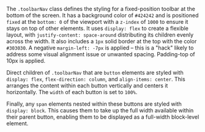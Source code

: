 The `.toolbarNav` class defines the styling for a fixed-position toolbar at the bottom of the screen.  It has a background color of `#424242` and is positioned `fixed` at the `bottom: 0` of the viewport with a `z-index` of `1000` to ensure it stays on top of other elements. It uses `display: flex` to create a flexible layout, with `justify-content: space-around` distributing its children evenly across the width. It also includes a `1px` solid border at the top with the color `#303030`.  A negative `margin-left: -7px` is applied – this is a "hack" likely to address some visual alignment issue or unwanted spacing. Padding-top of 10px is applied.

Direct children of `.toolbarNav` that are `button` elements are styled with `display: flex`, `flex-direction: column`, and `align-items: center`.  This arranges the content within each button vertically and centers it horizontally. The `width` of each button is set to `100%`.

Finally, any `span` elements nested within these buttons are styled with `display: block`. This causes them to take up the full width available within their parent button, enabling them to be displayed as a full-width block-level element.